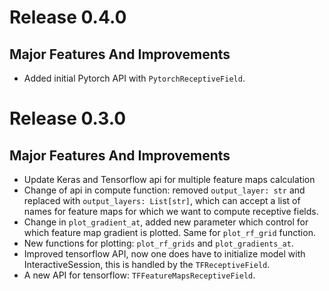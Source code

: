 # Release 0.4.0

## Major Features And Improvements
* Added initial Pytorch API with `PytorchReceptiveField`.

# Release 0.3.0

## Major Features And Improvements
* Update Keras and Tensorflow api for multiple feature maps calculation
* Change of api in compute function: removed `output_layer: str` 
and replaced with `output_layers: List[str]`, which can accept a list 
of names for feature maps for which we want to compute receptive fields.
* Change in `plot_gradient_at`, added new parameter which control for 
which feature map gradient is plotted. Same for `plot_rf_grid` function.
* New functions for plotting: `plot_rf_grids` and `plot_gradients_at`.
* Improved tensorflow API, now one does have to initialize model with 
InteractiveSession, this is handled by the `TFReceptiveField`.
* A new API for tensorflow: `TFFeatureMapsReceptiveField`.